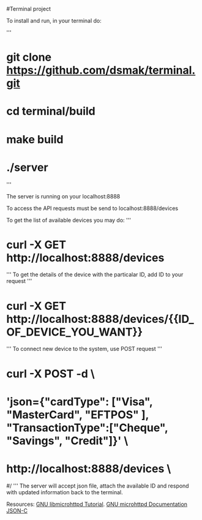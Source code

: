 #Terminal project

To install and run, in your terminal do:

'''
# git clone https://github.com/dsmak/terminal.git
# cd terminal/build
# make build
# ./server
'''

The server is running on your localhost:8888

To access the API requests must be send to localhost:8888/devices

To get the list of available devices you may do:
'''
# curl -X GET http://localhost:8888/devices
'''
To get the details of the device with the particalar ID, add ID to your request
'''
# curl -X GET http://localhost:8888/devices/{{ID_OF_DEVICE_YOU_WANT}}
'''
To connect new device to the system, use POST request 
'''
# curl -X POST -d \
# 'json={"cardType": ["Visa", "MasterCard", "EFTPOS" ], "TransactionType":["Cheque", "Savings", "Credit"]}' \
# http://localhost:8888/devices \
#/
'''
The server will accept json file, attach the available ID and respond with updated information back to the terminal.

Resources:
[GNU libmicrohttpd Tutorial](https://www.gnu.org/software/libmicrohttpd/tutorial.html).
[GNU microhttpd Documentation](https://www.gnu.org/software/libmicrohttpd/)
[JSON-C](https://github.com/json-c/json-c/wiki)
